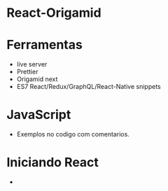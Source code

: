# React-Origamid

# Ferramentas

- live server
- Prettier
- Origamid next
- ES7 React/Redux/GraphQL/React-Native snippets

# JavaScript

- Exemplos no codigo com comentarios.

# Iniciando React

-
